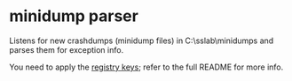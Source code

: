 # minidump parser

Listens for new crashdumps (minidump files) in C:\sslab\minidumps and parses them for exception info.

You need to apply the [registry keys](../../docs/minidump_config.reg); refer to the full README for more info.
